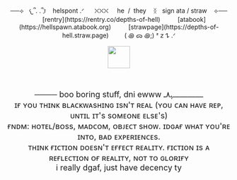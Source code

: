 <br clear="both">
<div align="center">
  
<p align="center"> ──⟢‎ ‎ ‎  ‎𐔌՞. .՞𐦯‎ ‎ ‎ ‎ ‎helspont‎  .ᐟ‎ ‎ ‎ ‎ ‎  ‎ ⛌⛌⛌‎‎ ‎ ‎ ‎ ‎ ‎he ‎ /‎ ‎  they ‎ ‎ ‎ ᛝ‎ ‎‎ ‎  sign ata / straw ‎ ‎ ‎ ‎⟣──
<br clear="center"> ⁭ ‎ ‎ ‎ ‎ ‎  [rentry](https://rentry.co/depths-of-hell) ‎ ‎ ‎ ‎ ‎ ‎ ‎  ‎ ‎  [atabook](https://hellspawn.atabook.org) ‎ ‎ ‎ ‎ ‎ ‎ ‎  ‎ ‎  [strawpage](https://depths-of-hell.straw.page)  ‎ ‎ ‎ ‎ ‎ ‎  ‎ ‎ ( ꩜ ᯅ ꩜;) ᶻ 𝗓 𐰁 .ᐟ⁭</p>
</div>

<div align="center">
   <img height="50" src="https://64.media.tumblr.com/e48a00699a014da07dd8dc80bc60deec/c573c037035c4113-17/s1280x1920/1188ea58943d73ae198ffa72cb6ec082f902a9c9.png"/>
   
‎ 
‎ 
‎ 
‎ 

 
<p style="font-size:18px">   
     ──── boo boring stuff, dni ewww ـــــــــــــــــــﮩ٨ـ
<br clear="center"> ɪғ ʏᴏᴜ ᴛʜɪɴᴋ ʙʟᴀᴄᴋᴡᴀsʜɪɴɢ ɪsɴ'ᴛ ʀᴇᴀʟ (ʏᴏᴜ ᴄᴀɴ ʜᴀᴠᴇ ʀᴇᴘ, ᴜɴᴛɪʟ ɪᴛ's sᴏᴍᴇᴏɴᴇ ᴇʟsᴇ's)
<br clear="center">  ғɴᴅᴍ: ʜᴏᴛᴇʟ/ʙᴏss, ᴍᴀᴅᴄᴏᴍ, ᴏʙᴊᴇᴄᴛ sʜᴏᴡ. ɪᴅɢᴀғ ᴡʜᴀᴛ ʏᴏᴜ'ʀᴇ ɪɴᴛᴏ, ʙᴀᴅ ᴇxᴘᴇʀɪᴇɴᴄᴇs.
<br clear="center"> ᴛʜɪɴᴋ ғɪᴄᴛɪᴏɴ ᴅᴏᴇsɴ'ᴛ ᴇғғᴇᴄᴛ ʀᴇᴀʟɪᴛʏ. ғɪᴄᴛɪᴏɴ ɪs ᴀ ʀᴇғʟᴇᴄᴛɪᴏɴ ᴏғ ʀᴇᴀʟɪᴛʏ, ɴᴏᴛ ᴛᴏ ɢʟᴏʀɪғʏ
<br clear="center"> i really dgaf, just have decency ty</p>

<img height="15" src="https://64.media.tumblr.com/a3c77ec34025d874317387a7d5b87f5e/c573c037035c4113-17/s1280x1920/93137f45197ab9affc698932a105340d195c6269.pnj"/>
</div> 

</div>
